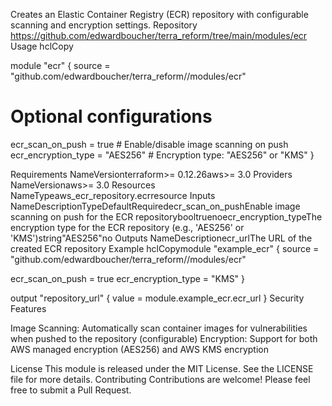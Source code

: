 Creates an Elastic Container Registry (ECR) repository with configurable scanning and encryption settings.
Repository
https://github.com/edwardboucher/terra_reform/tree/main/modules/ecr
Usage
hclCopy

module "ecr" {
  source = "github.com/edwardboucher/terra_reform//modules/ecr"

  # Optional configurations
  ecr_scan_on_push    = true        # Enable/disable image scanning on push
  ecr_encryption_type = "AES256"    # Encryption type: "AES256" or "KMS"
}

Requirements
NameVersionterraform>= 0.12.26aws>= 3.0
Providers
NameVersionaws>= 3.0
Resources
NameTypeaws_ecr_repository.ecrresource
Inputs
NameDescriptionTypeDefaultRequiredecr_scan_on_pushEnable image scanning on push for the ECR repositorybooltruenoecr_encryption_typeThe encryption type for the ECR repository (e.g., 'AES256' or 'KMS')string"AES256"no
Outputs
NameDescriptionecr_urlThe URL of the created ECR repository
Example
hclCopymodule "example_ecr" {
  source = "github.com/edwardboucher/terra_reform//modules/ecr"

  ecr_scan_on_push    = true
  ecr_encryption_type = "KMS"
}

output "repository_url" {
  value = module.example_ecr.ecr_url
}
Security Features

Image Scanning: Automatically scan container images for vulnerabilities when pushed to the repository (configurable)
Encryption: Support for both AWS managed encryption (AES256) and AWS KMS encryption

License
This module is released under the MIT License. See the LICENSE file for more details.
Contributing
Contributions are welcome! Please feel free to submit a Pull Request.